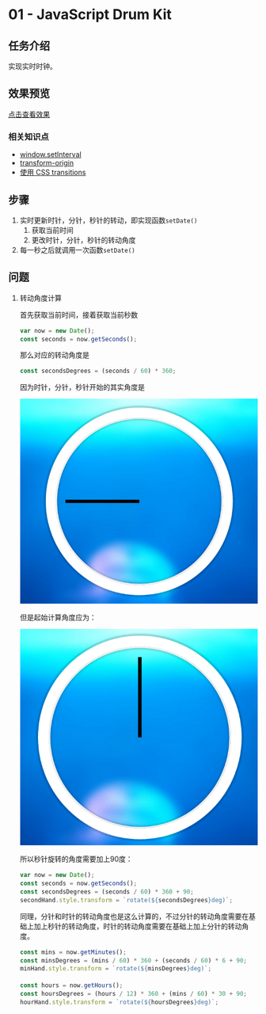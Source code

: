 # 01 - JavaScript Drum Kit 

## 任务介绍

实现实时时钟。

## 效果预览

[点击查看效果](https://miraclezys.github.io/JavaScript30/02%20-%20JS%20and%20CSS%20Clock/index-ME.html)

### 相关知识点

* [window.setInterval](https://developer.mozilla.org/zh-CN/docs/Web/API/Window/setInterval)
* [transform-origin](https://developer.mozilla.org/zh-CN/docs/Web/CSS/transform-origin)
* [使用 CSS transitions](https://developer.mozilla.org/zh-CN/docs/Web/CSS/CSS_Transitions/Using_CSS_transitions)

## 步骤

1. 实时更新时针，分针，秒针的转动，即实现函数`setDate()`
   1. 获取当前时间
   2. 更改时针，分针，秒针的转动角度
2. 每一秒之后就调用一次函数`setDate()`


## 问题

1. 转动角度计算

   首先获取当前时间，接着获取当前秒数

   ```javascript
   var now = new Date();
   const seconds = now.getSeconds();
   ```

   那么对应的转动角度是

   ```javascript
   const secondsDegrees = (seconds / 60) * 360;
   ```

   因为时针，分针，秒针开始的其实角度是

   ![clock](./image/img1.png)

   但是起始计算角度应为：

   ![clock](./image/img2.png)

   所以秒针旋转的角度需要加上90度：

   ```javascript
   var now = new Date();
   const seconds = now.getSeconds();
   const secondsDegrees = (seconds / 60) * 360 + 90;
   secondHand.style.transform = `rotate(${secondsDegrees}deg)`;
   ```

   同理，分针和时针的转动角度也是这么计算的，不过分针的转动角度需要在基础上加上秒针的转动角度，时针的转动角度需要在基础上加上分针的转动角度。

   ```javascript
   const mins = now.getMinutes();
   const minsDegrees = (mins / 60) * 360 + (seconds / 60) * 6 + 90;
   minHand.style.transform = `rotate(${minsDegrees}deg)`;

   const hours = now.getHours();
   const hoursDegrees = (hours / 12) * 360 + (mins / 60) * 30 + 90;
   hourHand.style.transform = `rotate(${hoursDegrees}deg)`;
   ```

   ​